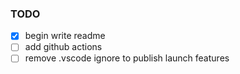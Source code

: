 ### TODO

-   [x] begin write readme
-   [ ] add github actions
-   [ ] remove .vscode ignore to publish launch features
